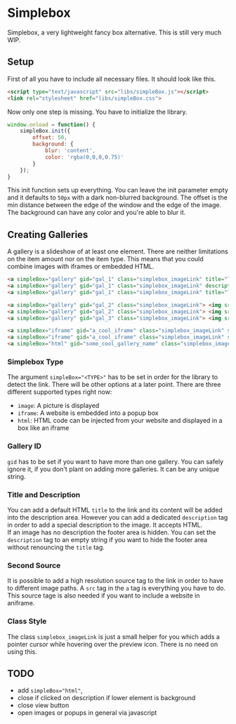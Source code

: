 # Simplebox
Simplebox, a very lightweight fancy box alternative. This is still very much WIP.

## Setup
First of all you have to include all necessary files. It should look like this.
```html
<script type="text/javascript" src="libs/simpleBox.js"></script>
<link rel="stylesheet" href="libs/simpleBox.css">
```

Now only one step is missing. You have to initialize the library.
```javascript
window.onload = function() {
	simpleBox.init({
		offset: 50,
		background: {
			blur: 'content',
			color: 'rgba(0,0,0,0.75)'
		}
	});
}
```
This init function sets up everything. You can leave the init parameter empty and it defaults to `50px` with a dark non-blurred background. The offset is the min distance between the edge of the window and the edge of the image. The background can have any color and you're able to blur it.

## Creating Galleries
A gallery is a slideshow of at least one element. There are neither limitations on the item amount nor on the item type. This means that you could combine images with iframes or embedded HTML.
```html
<a simpleBox="gallery" gid="gal_1" class="simplebox_imageLink" title="This title is also displayed inside of the description area" src="test_1_highres.jpg"> <img src="test_1.jpg"> </a>
<a simpleBox="gallery" gid="gal_1" class="simplebox_imageLink" description="This image has no title but a dedicated description tag.<br>You can use HTML tags in here"> <img src="test_2.jpg"> </a>
<a simpleBox="gallery" gid="gal_1" class="simplebox_imageLink" title="This title will be overwritten ..." description="... by this description."> <img src="test_3.jpg"> </a>

<a simpleBox="gallery" gid="gal_2" class="simplebox_imageLink"> <img src="test_1.jpg"> </a>
<a simpleBox="gallery" gid="gal_2" class="simplebox_imageLink"> <img src="test_2.jpg"> </a>
<a simpleBox="gallery" gid="gal_3" class="simplebox_imageLink"> <img src="test_3.jpg"> </a>

<a simpleBox="iframe" gid="a_cool_iframe" class="simplebox_imageLink" src="file:///Users/tim/Documents/__git/simplebox/tests/test.html"> <img class="prev" src="test_1.jpg"> </a>
<a simpleBox="iframe" gid="a_cool_iframe" class="simplebox_imageLink" src="https://timgoll.de"> <img class="prev" src="test_1.jpg"> </a>
<a simpleBox="html" gid="some_cool_gallery_name" class="simplebox_imageLink"> <img class="prev" src="test_1.jpg"> </a>
```
### Simplebox Type
The argument `simpleBox="<TYPE>"` has to be set in order for the library to detect the link. There will be other options at a later point. There are three different supported types right now:
- `image`: A picture is displayed
- `iframe`: A website is embedded into a popup box
- `html`: HTML code can be injected from your website and displayed in a box like an iframe

### Gallery ID
`gid` has to be set if you want to have more than one gallery. You can safely ignore it, if you don't plant on adding more galleries. It can be any unique string.

### Title and Description
You can add a default HTML `title` to the link and its content will be added into the description area. However you can add a dedicated `description` tag in order to add a special description to the image. It accepts HTML.<br>
If an image has no description the footer area is hidden. You can set the `description` tag to an empty string if you want to hide the footer area without renouncing the `title` tag.

### Second Source
It is possible to add a high resolution source tag to the link in order to have to different image paths. A `src` tag in the `a` tag is everything you have to do. This source tage is also needed if you want to include a website in aniframe.

### Class Style
The class `simplebox_imageLink` is just a small helper for you which adds a pointer cursor while hovering over the preview icon. There is no need on using this.

## TODO
- add `simpleBox="html"`,
- close if clicked on description if lower element is background
- close view button
- open images or popups in general via javascript
